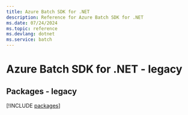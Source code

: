```yaml
---
title: Azure Batch SDK for .NET
description: Reference for Azure Batch SDK for .NET
ms.date: 07/24/2024
ms.topic: reference
ms.devlang: dotnet
ms.service: batch
---
```

# Azure Batch SDK for .NET - legacy
## Packages - legacy
[!INCLUDE [packages](batch-index.md)]